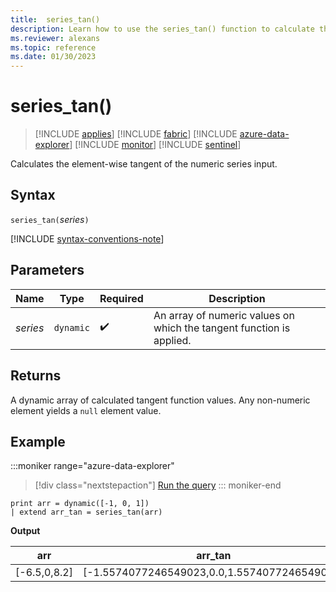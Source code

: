 ```yaml
---
title:  series_tan()
description: Learn how to use the series_tan() function to calculate the element-wise tangent of the numeric series input.
ms.reviewer: alexans
ms.topic: reference
ms.date: 01/30/2023
---
```

# series_tan()

> [!INCLUDE [applies](../includes/applies-to-version/applies.md)] [!INCLUDE [fabric](../includes/applies-to-version/fabric.md)] [!INCLUDE [azure-data-explorer](../includes/applies-to-version/azure-data-explorer.md)] [!INCLUDE [monitor](../includes/applies-to-version/monitor.md)] [!INCLUDE [sentinel](../includes/applies-to-version/sentinel.md)]

Calculates the element-wise tangent of the numeric series input.

## Syntax

`series_tan(`*series*`)`

[!INCLUDE [syntax-conventions-note](../includes/syntax-conventions-note.md)]

## Parameters

| Name | Type | Required | Description |
|--|--|--|--|
| *series* | `dynamic` |  :heavy_check_mark: | An array of numeric values on which the tangent function is applied.|

## Returns

A dynamic array of calculated tangent function values. Any non-numeric element yields a `null` element value.

## Example

:::moniker range="azure-data-explorer"
> [!div class="nextstepaction"]
> <a href="https://dataexplorer.azure.com/clusters/help/databases/Samples?query=H4sIAAAAAAAAAysoyswrUUgsKlKwVUipzEvMzUzWiNY11FEw0FEwjNXkqlFIrShJzUsBKYkvScwDKitOLcpMLQZxNICCmgCTiCSoQgAAAA==" target="_blank">Run the query</a>
::: moniker-end

```kusto
print arr = dynamic([-1, 0, 1])
| extend arr_tan = series_tan(arr)
```

**Output**

|arr|arr_tan|
|---|---|
|[-6.5,0,8.2]|[-1.5574077246549023,0.0,1.5574077246549023]|
